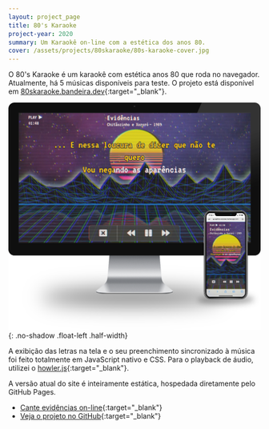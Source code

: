 ```yaml
---
layout: project_page
title: 80's Karaoke
project-year: 2020
summary: Um Karaokê on-line com a estética dos anos 80.
cover: /assets/projects/80skaraoke/80s-karaoke-cover.jpg
---
```


O 80's Karaoke é um karaokê com estética anos 80 que roda no navegador. Atualmente, há 5 músicas disponíveis para teste. O projeto está disponível em [80skaraoke.bandeira.dev](https://80skaraoke.bandeira.dev){:target="_blank"}.

![](/assets/projects/80skaraoke/80s-karaoke.png){: .no-shadow .float-left .half-width}

A exibição das letras na tela e o seu preenchimento sincronizado à música foi feito totalmente em JavaScript nativo e CSS. Para o playback de áudio, utilizei o [howler.js](https://howlerjs.com){:target="_blank"}.

A versão atual do site é inteiramente estática, hospedada diretamente pelo GitHub Pages.

- [Cante evidências on-line](https://80skaraoke.bandeira.dev/play/?trackid=1){:target="_blank"}
- [Veja o projeto no GitHub](https://github.com/mateusbandeiraa/80sKaraoke){:target="_blank"}